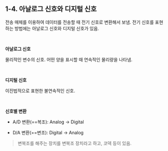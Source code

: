 ## 1-4. 아날로그 신호와 디지털 신호

전송 매체를 이용하여 데이터를 전송할 때 전기 신호로 변환해서 보냄.
전기 신호를 표현하는 방법에는 아날로그 신호와 디지털 신호가 있음.

<br>

 **아날로그 신호**

 물리적인 변수의 신호. 어떤 양을 표시할 때 연속적인 물리량을 나타냄.

<br>

 **디지털 신호**

이진법적으로 표현한 불연속적인 신호.

<br>

**신호별 변환**

- A/D 변환(==복조): Analog -> Digital

- D/A 변환(==변조): Digital -> Analog

> 변복조를 해주는 장치를 변복조 장치라고 하고, 코덱 등이 있음.
